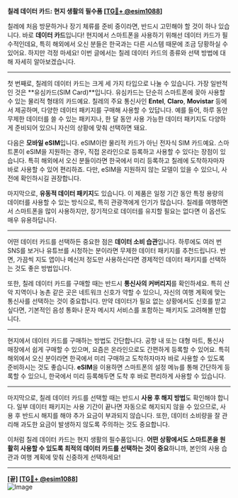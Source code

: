 **칠레 데이터 카드: 현지 생활의 필수품 [[TG💪+ @esim1088](https://t.me/s/esim1088)]**

칠레에 처음 방문하거나 장기 체류를 준비 중이라면, 반드시 고민해야 할 것이 하나 있습니다. 바로 **데이터 카드**입니다! 현지에서 스마트폰을 사용하기 위해선 데이터 카드가 필수적인데요, 특히 해외에서 오신 분들은 한국과는 다른 시스템 때문에 조금 당황하실 수 있어요. 하지만 걱정 마세요! 이번 글에서는 칠레 데이터 카드의 종류와 선택 방법에 대해 자세히 알아보겠습니다.

---

첫 번째로, 칠레의 데이터 카드는 크게 세 가지 타입으로 나눌 수 있습니다. 가장 일반적인 것은 **유심카드(SIM Card)**입니다. 유심카드는 단순히 스마트폰에 꽂아 사용할 수 있는 물리적 형태의 카드예요. 칠레의 주요 통신사인 **Entel**, **Claro**, **Movistar** 등에서 제공하며, 다양한 데이터 패키지를 구매해 사용할 수 있답니다. 예를 들어, 하루 동안 무제한 데이터를 쓸 수 있는 패키지나, 한 달 동안 사용 가능한 데이터 패키지도 다양하게 준비되어 있으니 자신의 상황에 맞춰 선택하면 돼요.

다음은 **모바일 eSIM**입니다. eSIM이란 물리적 카드가 아닌 전자식 SIM 카드예요. 스마트폰이 eSIM을 지원하는 경우, 직접 온라인으로 등록하고 사용할 수 있다는 장점이 있습니다. 특히 해외에서 오신 분들이라면 한국에서 미리 등록하고 칠레에 도착하자마자 바로 사용할 수 있어 편리하죠. 다만, eSIM을 지원하지 않는 모델이 있을 수 있으니, 사전에 확인하시길 권장합니다.

마지막으로, **유동적 데이터 패키지**도 있습니다. 이 제품은 일정 기간 동안 특정 용량의 데이터를 사용할 수 있는 방식으로, 특히 관광객에게 인기가 많습니다. 칠레를 여행하면서 스마트폰을 많이 사용하지만, 장기적으로 데이터를 유지할 필요는 없다면 이 옵션도 매우 유용하답니다.

---

어떤 데이터 카드를 선택하든 중요한 점은 **데이터 소비 습관**입니다. 하루에도 여러 번 SNS를 보거나 유튜브를 시청하는 분이라면 무제한 데이터 패키지를 추천드립니다. 반면, 가끔씩 지도 앱이나 메신저 정도만 사용하신다면 경제적인 데이터 패키지를 선택하는 것도 좋은 방법입니다.

또한, 칠레 데이터 카드를 구매할 때는 반드시 **통신사의 커버리지**를 확인하세요. 특히 산악 지역이나 농촌 같은 곳은 네트워크 신호가 약할 수 있으니, 자신의 여행 계획에 맞는 통신사를 선택하는 것이 중요합니다. 만약 데이터가 필요 없는 상황에서도 신호를 받고 싶다면, 기본적인 음성 통화나 문자 메시지 서비스를 포함하는 패키지도 고려해볼 만합니다.

---

현지에서 데이터 카드를 구매하는 방법도 간단합니다. 공항 내 또는 대형 마트, 통신사 매장에서 쉽게 구매할 수 있으며, 요즘은 온라인으로도 간편하게 등록할 수 있어요. 특히 해외에서 오신 분이라면 한국에서 미리 구매하고 도착하자마자 바로 사용할 수 있도록 준비하시는 것도 좋습니다. **eSIM**을 이용하면 스마트폰의 설정 메뉴를 통해 간단하게 등록할 수 있으니, 한국에서 미리 등록해두면 도착 후 바로 편리하게 사용할 수 있습니다.

---

마지막으로, 칠레 데이터 카드를 선택할 때는 반드시 **사용 후 해지 방법**도 확인해야 합니다. 일부 데이터 패키지는 사용 기간이 끝나면 자동으로 해지되지 않을 수 있으므로, 사용 후 반드시 해지를 해야 추가 요금이 부과되지 않습니다. 또한, 데이터 소비량을 잘 관리해 과도한 요금이 발생하지 않도록 주의하는 것도 중요합니다.

이처럼 칠레 데이터 카드는 현지 생활의 필수품입니다. **어떤 상황에서도 스마트폰을 원활히 사용할 수 있도록 최적의 데이터 카드를 선택하는 것이 중요**하니까, 본인의 사용 습관과 여행 계획에 맞춰 신중하게 선택하세요!

---

**[끝] [[TG💪+ @esim1088](https://t.me/s/esim1088)]**  
![Image](https://i.postimg.cc/Y0z9fWf4/image.png)